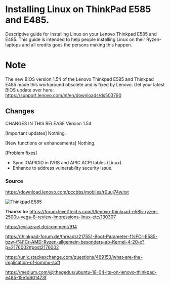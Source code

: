 # Installing Linux on ThinkPad E585 and E485.
Descriptive guide for Installing Linux on your Lenovo Thinkpad E585 and E485.
This guide is intended to help people installing Linux on their Ryzen-laptops and all credits goes the persons making this happen.

# Note
The new BIOS version 1.54 of the Lenovo Thinkpad E585 and Thinkpad E485 made this workaround obsolete and is fixed by Lenovo.
Get your latest BIOS update over here: https://support.lenovo.com/nl/en/downloads/ds503790

## Changes

CHANGES IN THIS RELEASE
 Version 1.54
 
[Important updates]
  Nothing.

[New functions or enhancements]
  Nothing.

[Problem fixes]
- Sync IOAPICID in IVRS and APIC ACPI tables (Linux).   
- Enhance to address vulnerability security issue.

### Source
https://download.lenovo.com/pccbbs/mobiles/r0uuj74w.txt

![Thinkpad E585](https://www.tdblog.be/wp-content/uploads/2018/08/27082018-lenovo-blog.png)

**Thanks to:**
https://forum.level1techs.com/t/lenovo-thinkpad-e585-ryzen-2500u-vega-8-review-impressions-linux-etc/130307

https://evilazrael.de/comment/914

https://thinkpad-forum.de/threads/217551-Boot-Parameter-f%FCr-E585-bzw-f%FCr-AMD-Ryzen-allgemein-besonders-ab-Kernel-4-20-x?p=2176002#post2176002

https://unix.stackexchange.com/questions/469153/what-are-the-implication-of-iommu-soft

https://medium.com/@jthegedus/ubuntu-18-04-lts-on-lenovo-thinkpad-e485-15e1d601473f
